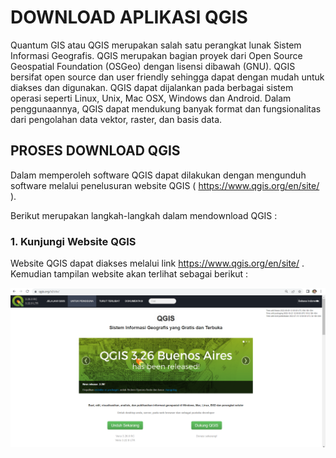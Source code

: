 # DOWNLOAD APLIKASI QGIS

Quantum GIS atau QGIS merupakan salah satu perangkat lunak Sistem Informasi Geografis. QGIS merupakan bagian proyek dari Open Source Geospatial Foundation (OSGeo) dengan lisensi dibawah (GNU). QGIS bersifat open source dan user friendly sehingga dapat dengan mudah untuk diakses dan digunakan. QGIS dapat dijalankan pada berbagai sistem operasi seperti Linux, Unix, Mac OSX, Windows dan Android. Dalam penggunaannya, QGIS dapat mendukung banyak format dan fungsionalitas dari pengolahan data vektor, raster, dan basis data.

## PROSES DOWNLOAD QGIS
Dalam memperoleh software QGIS dapat dilakukan dengan mengunduh software melalui penelusuran website QGIS ( https://www.qgis.org/en/site/ ).

Berikut merupakan langkah-langkah dalam mendownload QGIS :

### 1. Kunjungi Website QGIS
Website QGIS dapat diakses melalui link https://www.qgis.org/en/site/ . Kemudian tampilan website akan terlihat sebagai berikut :

![image](https://github.com/manessa-md/UNODC-PAPUA-EE-2022.github.io/blob/f2f168b992bb6e4ae44704d8f38a21899b817874/Image/Mod07/Mod07-QGIS-01.png)
